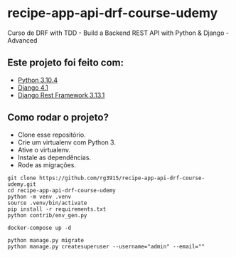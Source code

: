 # recipe-app-api-drf-course-udemy

Curso de DRF with TDD - Build a Backend REST API with Python &amp; Django - Advanced

## Este projeto foi feito com:

* [Python 3.10.4](https://www.python.org/)
* [Django 4.1](https://www.djangoproject.com/)
* [Django Rest Framework 3.13.1](https://www.django-rest-framework.org/)

## Como rodar o projeto?

* Clone esse repositório.
* Crie um virtualenv com Python 3.
* Ative o virtualenv.
* Instale as dependências.
* Rode as migrações.

```
git clone https://github.com/rg3915/recipe-app-api-drf-course-udemy.git
cd recipe-app-api-drf-course-udemy
python -m venv .venv
source .venv/bin/activate
pip install -r requirements.txt
python contrib/env_gen.py

docker-compose up -d

python manage.py migrate
python manage.py createsuperuser --username="admin" --email=""
```

